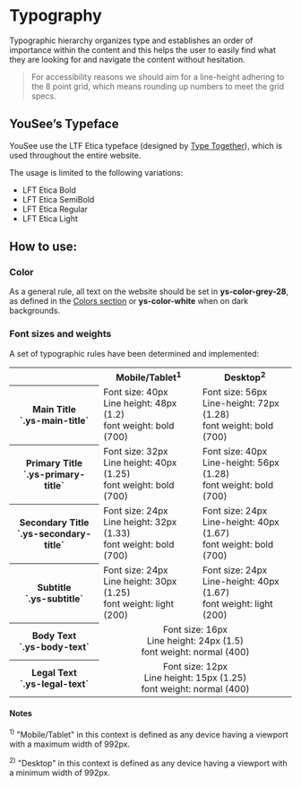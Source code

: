 # Typography
Typographic hierarchy organizes type and establishes an order of importance within the content and this helps the user to easily find what they are looking for and navigate the content without hesitation.

> For accessibility reasons we should aim for a line-height adhering to the 8 point grid, which means rounding up numbers to meet the grid specs.

## YouSee’s Typeface
YouSee use the LTF Etica typeface (designed by [Type Together](https://www.type-together.com/)), which is used throughout the entire website.

The usage is limited to the following variations:
- LFT Etica Bold
- LFT Etica SemiBold
- LFT Etica Regular
- LFT Etica Light

## How to use:

### Color
As a general rule, all text on the website should be set in **ys-color-grey-28**, as defined in the [Colors section](colors) or **ys-color-white** when on dark backgrounds.

### Font sizes and weights
A set of typographic rules have been determined and implemented:

<table>
  <tr>
    <td></td>
    <th scope="col">Mobile/Tablet<sup>1</sup></th>
    <th scope="col">Desktop<sup>2</sup></th>
  </tr>
  <tr>
    <th scope="row">Main Title<br />`.ys-main-title`</th>
    <td>Font size: 40px<br>Line height: 48px (1.2)<br>font weight: bold (700)</td>
    <td>Font size: 56px<br>Line-height: 72px (1.28)<br>font weight: bold (700)</td>
  </tr>
  <tr>
    <th scope="row">Primary Title<br />`.ys-primary-title`</th>
    <td>Font size: 32px<br>Line height: 40px (1.25)<br>font weight: bold (700)</td>
    <td>Font size: 40px<br>Line-height: 56px (1.28)<br>font weight: bold (700)</td>
  </tr>
  <tr>
    <th scope="row">Secondary Title<br />`.ys-secondary-title`</th>
    <td>Font size: 24px<br>Line height: 32px (1.33)<br>font weight: bold (700)</td>
    <td>Font size: 24px<br>Line-height: 40px (1.67)<br>font weight: bold (700)</td>
  </tr>
  <tr>
    <th scope="row">Subtitle<br />`.ys-subtitle`</th>
    <td>Font size: 24px<br>Line height: 30px (1.25)<br>font weight: light (200)</td>
    <td>Font size: 24px<br>Line-height: 40px (1.67)<br>font weight: light (200)</td>
  </tr>
  <tr>
    <th scope="row">Body Text<br />`.ys-body-text`</th>
    <td colspan="2" style="text-align: center">Font size: 16px<br>Line height: 24px (1.5)<br>font weight: normal (400)</td>
  </tr>
  <tr>
    <th scope="row">Legal Text<br />`.ys-legal-text`</th>
    <td colspan="2" style="text-align: center">Font size: 12px<br>Line height: 15px (1.25)<br>font weight: normal (400)</td>
</table>

#### Notes
<sup>1)</sup> "Mobile/Tablet" in this context is defined as any device having a viewport with a maximum width of 992px.

<sup>2)</sup> "Desktop" in this context is defined as any device having a viewport with a minimum width of 992px.



